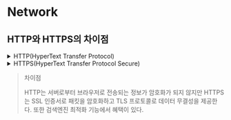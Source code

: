 # Network

## HTTP와 HTTPS의 차이점
<details>
  <summary>HTTP(HyperText Transfer Protocol)</summary>
  서로 다른 시스템들이 통신을 주고받게 하는 프로토콜이다. 서버에서 자신의 브라우저로 데이터를 전송해주는 용도로 많이 사용된다.

  하지만 `사용자로부터 브라우저로 전송되는 정보`가 암호화가 되지 않는다.
  </details>

  <details>
  <summary>HTTPS(HyperText Transfer Protocol Secure)</summary>
    SSL(보안 소켓 계층)는 서버와 브라우저 사이에 안전하게 암호화된 연결을 만들어주고 민감한 정보를 주고받을 때 도난당하는 것을 막아준다.

`SSL 인증서`는 사용자가 사이트에 제공하는 정보를 `암호화`한다. 또한 `TLS(전송 계층 보안)` 프로토콜을 통해 보안을 유지한다. TLS은 `데이터 무결성을 제공`하고 데이터가 전송 중에 수정되거나 손상되는 것을 방지한다. 또한 사용자가 자신이 의도하는 웹사이트와 통신하고 있음을 입증하는 인증 기능이 있다.

`검색엔진 최적화(SEO)`에도 혜택을 볼 수 있다.
  </details>


> 차이점
>
> HTTP는 서버로부터 브라우저로 전송되는 정보가 암호화가 되지 않지만 HTTPS는 SSL 인증서로 패킷을 암호화하고 TLS 프로토콜로 데이터 무결성을 제공한다. 또한 검색엔진 최적화 기능에서 혜택이 있다.
